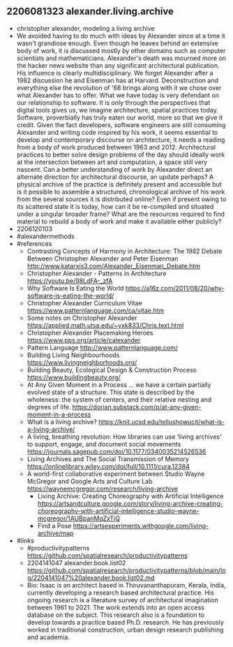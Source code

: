 ## 2206081323 alexander.living.archive

* christopher alexander, modeling a living archive
* We avoided having to do much with ideas by Alexander since at a time it wasn't grandiose enough.
Even though he leaves behind an extensive body of work, it is discussed mostly by other domains such as computer scientists and mathematicians.
Alexander's death was mourned more on the hacker news website than any significant architectural publication.
His influence is clearly multidisciplinary.
We forget Alexander after a 1982 discussion he and Eisenman has at Harvard.
Deconstruction and everything else the revolution of '68 brings along with it we chose over what Alexander has to offer. 
What we have today is very defendant on our relationship to software.
It is only through the perspectives that digital tools gives us, we imagine architecture, spatial practices today.
Software, proverbially has truly eaten our world, more so that we give it credit. 
Given the fact developers, software engineers are still consuming Alexander and writing code inspired by his work, it seems essential to develop and contemporary discourse on architecture, it needs a reading from a body of work produced between 1963 and 2012.
Architectural practices to better solve design problems of the day should ideally work at the intersection between art and computation, a space still very nascent.
Can a better understanding of work by Alexander direct an alternate direction for architectural discourse, an update perhaps?
A physical archive of the practice is definitely present and accessible but is it possible to assemble a structured, chronological archive of his work from the several sources it is distributed online?
Even if present owing to its scattered state it is today, how can it be re-compiled and situated under a singular broader frame?
What are the resources required to find material to rebuild a body of work and make it available either publicly?       
* 2206120103
* #alexandermethods 
* #references
  * Contrasting Concepts of Harmony in Architecture: The 1982 Debate Between Christopher Alexander and Peter Eisenman http://www.katarxis3.com/Alexander_Eisenman_Debate.htm
  * Christopher Alexander - Patterns in Architecture https://youtu.be/98LdFA-_zfA 
  * Why Software Is Eating the World https://a16z.com/2011/08/20/why-software-is-eating-the-world/
  * Christopher Alexander Curriculum Vitae https://www.patternlanguage.com/ca/vitae.htm
  * Some notes on Christopher Alexander https://applied.math.utsa.edu/~yxk833/Chris.text.html
  * Christopher Alexander Placemaking Heroes https://www.pps.org/article/calexander
  * Pattern Language http://www.patternlanguage.com/
  * Building Living Neighbourhoods https://www.livingneighborhoods.org/
  * Building Beauty, Ecological Design & Construction Process https://www.buildingbeauty.org/
  * At Any Given Moment in a Process … we have a certain partially evolved state of a structure. This state is described by the wholeness: the system of centers, and their relative nesting and degrees of life. https://dorian.substack.com/p/at-any-given-moment-in-a-process
  * What is a living archive? https://knit.ucsd.edu/tellushowucit/what-is-a-living-archive/
  * A living, breathing revolution: How libraries can use ‘living archives’ to support, engage, and document social movements https://journals.sagepub.com/doi/10.1177/0340035214526536
  * Living Archives and The Social Transmission of Memory https://onlinelibrary.wiley.com/doi/full/10.1111/cura.12384
  * A world-first collaborative experiment between Studio Wayne McGregor and Google Arts and Culture Lab https://waynemcgregor.com/research/living-archive
	  * Living Archive: Creating Choreography with Artificial Intelligence https://artsandculture.google.com/story/living-archive-creating-choreography-with-artificial-intelligence-studio-wayne-mcgregor/1AUBpanMqZxTiQ
	  * Find a Pose https://artsexperiments.withgoogle.com/living-archive/map	
* #links
  * #productivitypatterns https://github.com/spatialresearch/productivitypatterns
  * 2204141047 alexander.book.list02 https://github.com/spatialresearch/productivitypatterns/blob/main/log/2204141047%20alexander.book.list02.md
  * Bio: Isaac is an architect based in Thiruvananthapuram, Kerala, India, currently developing a research based architectural practice. His ongoing research is a literature survey of architectural imagination between 1961 to 2021. The work extends into an open access database on the subject. This research also is a foundation to develop towards a practice based Ph.D. research. He has previously worked in traditional construction, urban design research publishing and academia.